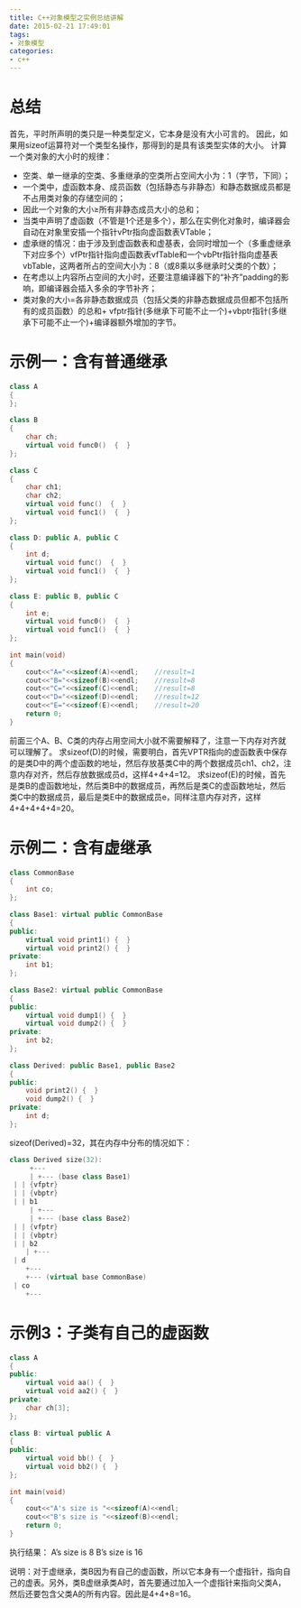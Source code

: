 ```yaml
---
title: C++对象模型之实例总结讲解
date: 2015-02-21 17:49:01
tags:
- 对象模型
categories:
- c++
---
```


# 总结

首先，平时所声明的类只是一种类型定义，它本身是没有大小可言的。 因此，如果用sizeof运算符对一个类型名操作，那得到的是具有该类型实体的大小。
计算一个类对象的大小时的规律：

- 空类、单一继承的空类、多重继承的空类所占空间大小为：1（字节，下同）；
- 一个类中，虚函数本身、成员函数（包括静态与非静态）和静态数据成员都是不占用类对象的存储空间的；
- 因此一个对象的大小≥所有非静态成员大小的总和；
- 当类中声明了虚函数（不管是1个还是多个），那么在实例化对象时，编译器会自动在对象里安插一个指针vPtr指向虚函数表VTable；
- 虚承继的情况：由于涉及到虚函数表和虚基表，会同时增加一个（多重虚继承下对应多个）vfPtr指针指向虚函数表vfTable和一个vbPtr指针指向虚基表vbTable，这两者所占的空间大小为：8（或8乘以多继承时父类的个数）；
- 在考虑以上内容所占空间的大小时，还要注意编译器下的“补齐”padding的影响，即编译器会插入多余的字节补齐；
- 类对象的大小=各非静态数据成员（包括父类的非静态数据成员但都不包括所有的成员函数）的总和+ vfptr指针(多继承下可能不止一个)+vbptr指针(多继承下可能不止一个)+编译器额外增加的字节。


# 示例一：含有普通继承

``` c++
class A       
{       
};      
   
class B       
{    
    char ch;       
    virtual void func0()  {  }     
};     
   
class C      
{    
    char ch1;    
    char ch2;    
    virtual void func()  {  }      
    virtual void func1()  {  }     
};    
   
class D: public A, public C    
{       
    int d;       
    virtual void func()  {  }     
    virtual void func1()  {  }    
};       
   
class E: public B, public C    
{       
    int e;       
    virtual void func0()  {  }     
    virtual void func1()  {  }    
};    
   
int main(void)    
{    
    cout<<"A="<<sizeof(A)<<endl;    //result=1    
    cout<<"B="<<sizeof(B)<<endl;    //result=8        
    cout<<"C="<<sizeof(C)<<endl;    //result=8    
    cout<<"D="<<sizeof(D)<<endl;    //result=12    
    cout<<"E="<<sizeof(E)<<endl;    //result=20    
    return 0;    
}  
```
前面三个A、B、C类的内存占用空间大小就不需要解释了，注意一下内存对齐就可以理解了。
求sizeof(D)的时候，需要明白，首先VPTR指向的虚函数表中保存的是类D中的两个虚函数的地址，然后存放基类C中的两个数据成员ch1、ch2，注意内存对齐，然后存放数据成员d，这样4+4+4=12。
求sizeof(E)的时候，首先是类B的虚函数地址，然后类B中的数据成员，再然后是类C的虚函数地址，然后类C中的数据成员，最后是类E中的数据成员e，同样注意内存对齐，这样4+4+4+4+4=20。


# 示例二：含有虚继承

``` c++
class CommonBase    
{    
    int co;    
};    
   
class Base1: virtual public CommonBase    
{    
public:    
    virtual void print1() {  }    
    virtual void print2() {  }    
private:    
    int b1;    
};    
   
class Base2: virtual public CommonBase    
{    
public:    
    virtual void dump1() {  }    
    virtual void dump2() {  }    
private:    
    int b2;    
};    
   
class Derived: public Base1, public Base2    
{    
public:    
    void print2() {  }    
    void dump2() {  }    
private:    
    int d;    
};  
```

sizeof(Derived)=32，其在内存中分布的情况如下：

``` c++
class Derived size(32):    
     +---    
     | +--- (base class Base1)    
 | | {vfptr}    
 | | {vbptr}    
 | | b1    
     | +---    
     | +--- (base class Base2)    
 | | {vfptr}    
 | | {vbptr}    
 | | b2    
    | +---    
 | d    
    +---    
    +--- (virtual base CommonBase)    
 | co    
    +---  
```

# 示例3：子类有自己的虚函数

``` c++
class A    
{    
public:    
    virtual void aa() {  }    
    virtual void aa2() {  }    
private:    
    char ch[3];    
};    
   
class B: virtual public A    
{    
public:    
    virtual void bb() {  }    
    virtual void bb2() {  }    
};    
   
int main(void)    
{    
    cout<<"A's size is "<<sizeof(A)<<endl;    
    cout<<"B's size is "<<sizeof(B)<<endl;    
    return 0;    
}  
```

执行结果：
A’s size is 8
B’s size is 16

说明：对于虚继承，类B因为有自己的虚函数，所以它本身有一个虚指针，指向自己的虚表。另外，类B虚继承类A时，首先要通过加入一个虚指针来指向父类A，然后还要包含父类A的所有内容。因此是4+4+8=16。